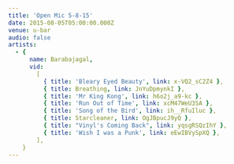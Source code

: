 ```yaml
---
title: 'Open Mic 5-8-15'
date: 2015-08-05T05:00:00.000Z
venue: u-bar
audio: false
artists:
  - {
      name: Barabajagal,
      vid:
        [
          { title: 'Bleary Eyed Beauty', link: x-VQ2_sC2Z4 },
          { title: Breathing, link: JnYuDpmynkI },
          { title: 'Mr King Kong', link: h6o2j_a9-kc },
          { title: 'Run Out of Time', link: xcM47WeU3SA },
          { title: 'Song of the Bird', link: ih__RfuIluc },
          { title: Starcleaner, link: OgJBpucJ9yQ },
          { title: "Vinyl's Coming Back", link: yqsgRSQzIhY },
          { title: 'Wish I was a Punk', link: eEwIBVySpXQ },
        ],
    }
---
```

